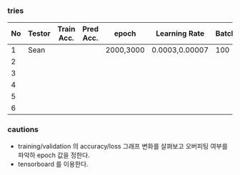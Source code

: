
### tries
|  No | Testor| Train Acc.| Pred Acc.| epoch    | Learning Rate   | Batch | Optimizer       | Activation |win_stride|win_size| time_shift|sample_rate |back_vol.|back_freq.|dct_coef.|
|-----|-------|-----------|---------|-----------|------------------|-------|-----------------|------------|----------|--------|-----------|-------------|--------|----------|---------|
|  1  | Sean  |          |          | 2000,3000 | 0.0003,0.00007| 100   | SDG             | Relu       | 10       |   30   | 100       |  16000      |  0.5   |  0.8     |   40    | 
|  2  |       |          |          |            |             |       |                 |            |          |         |         |              |        |           |        |
|  3  |       |          |          |            |             |       |                 |         |            |          |         |              |        |           |        |
|  4  |       |          |          |            |             |       |                 |         |            |          |         |              |        |           |        |
|  5  |       |          |          |            |             |       |                 |         |            |          |         |              |        |           |        |
|  6  |       |          |          |            |             |       |                 |         |            |          |         |              |        |           |        |



### cautions
- training/validation 의 accuracy/loss 그래프 변화를 살펴보고 오버피팅 여부를 파악하 epoch 값을 정한다.
- tensorboard 를 이용한다.